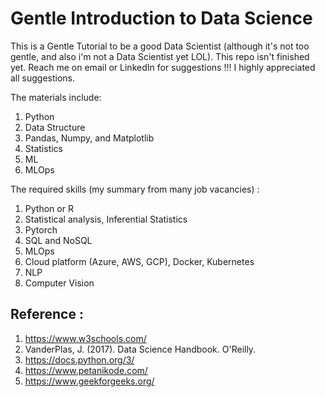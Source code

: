 # Gentle Introduction to Data Science

This is a Gentle Tutorial to be a good Data Scientist (although it's not too gentle, and also i'm not a Data Scientist yet LOL). This repo isn't finished yet. Reach me on email or LinkedIn for suggestions !!! I highly appreciated all suggestions.


The materials include:
1.  Python
2.  Data Structure
3.  Pandas, Numpy, and Matplotlib
4.  Statistics
5.  ML
6.  MLOps


The required skills (my summary from many job vacancies) :
1.  Python or R
2.  Statistical analysis, Inferential Statistics
3.  Pytorch
4.  SQL and NoSQL
5.  MLOps
6.  Cloud platform (Azure, AWS, GCP), Docker, Kubernetes
7.  NLP
8.  Computer Vision


## Reference : 

1. https://www.w3schools.com/
2. VanderPlas, J. (2017). Data Science Handbook. O'Reilly.
3. https://docs.python.org/3/
4. https://www.petanikode.com/
5. https://www.geekforgeeks.org/

